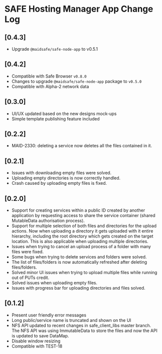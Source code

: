 # SAFE Hosting Manager App Change Log

## [0.4.3]

- Upgrade `@maidsafe/safe-node-app` to v0.5.1

## [0.4.2]

- Compatible with Safe Browser `v0.8.0`
- Changes to upgrade `@maidsafe/safe-node-app` package to `v0.5.0`
- Compatible with Alpha-2 network data

## [0.3.0]

- UI/UX updated based on the new designs mock-ups
- Simple template publishing feature included

## [0.2.2]

- MAID-2330: deleting a service now deletes all the files contained in it.

## [0.2.1]

- Issues with downloading empty files were solved.
- Uploading empty directories is now correctly handled.
- Crash caused by uploading empty files is fixed.

## [0.2.0]
- Support for creating services within a public ID created by another application by requesting access to share the service container (shared MutableData authorisation process).
- Support for multiple selection of both files and directories for the upload actions. Now when uploading a directory it gets uploaded with it entire hierarchy, including the root directory which gets created on the target location. This is also applicable when uploading multiple directories.
- Issues when trying to cancel an upload process of a folder with many files were fixed.
- Some bugs when trying to delete services and folders were solved.
- The list of files/folders is now automatically refreshed after deleting files/folders.
- Solved minor UI issues when trying to upload multiple files while running out of PUTs credit.
- Solved issues when uploading empty files.
- Issues with progress bar for uploading directories and files solved.

## [0.1.2]

- Present user friendly error messages
- Long public/service name is truncated and shown on the UI
- NFS API updated to recent changes in safe_client_libs master branch. The NFS API was using ImmutableData to store the files and now the API is updated to save DataMap.
- Disable window resizing
- Compatible with TEST-18
